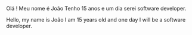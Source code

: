 Olá ! Meu nome é João
Tenho 15 anos e um dia serei software developer.

Hello, my name is João
I am 15 years old and one day I will be a software developer.

<!---
jpfabiano/jpfabiano is a ✨ special ✨ repository because its `README.md` (this file) appears on your GitHub profile.
You can click the Preview link to take a look at your changes.
--->
